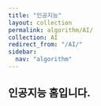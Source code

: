 ```yaml
---
title: "인공지능"
layout: collection
permalink: algorithm/AI/
collection: AI
redirect_from: "/AI/"
sidebar:
  nav: "algorithm"
---
```


## 인공지능 홈입니다.